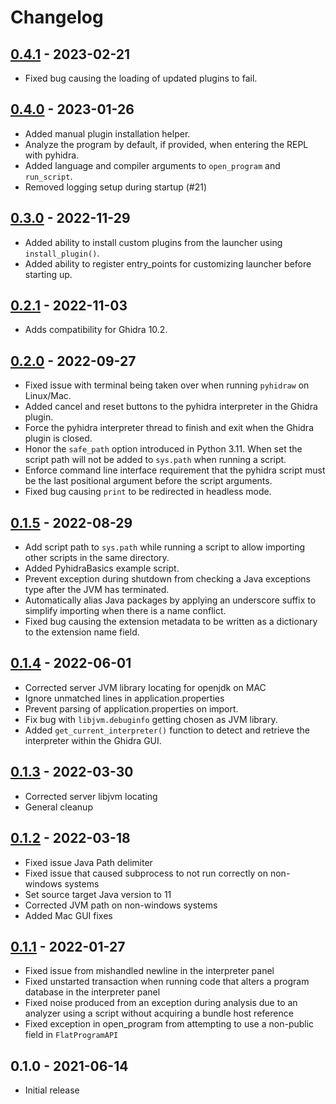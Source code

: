 # Changelog

## [0.4.1] - 2023-02-21
- Fixed bug causing the loading of updated plugins to fail.

## [0.4.0] - 2023-01-26
- Added manual plugin installation helper.
- Analyze the program by default, if provided, when entering the REPL with pyhidra.
- Added language and compiler arguments to `open_program` and `run_script`.
- Removed logging setup during startup (#21)

## [0.3.0] - 2022-11-29
- Added ability to install custom plugins from the launcher using `install_plugin()`.
- Added ability to register entry_points for customizing launcher before starting up.

## [0.2.1] - 2022-11-03
- Adds compatibility for Ghidra 10.2.

## [0.2.0] - 2022-09-27
- Fixed issue with terminal being taken over when running `pyhidraw` on Linux/Mac.
- Added cancel and reset buttons to the pyhidra interpreter in the Ghidra plugin.
- Force the pyhidra interpreter thread to finish and exit when the Ghidra plugin is closed.
- Honor the `safe_path` option introduced in Python 3.11. When set the script path will not be added to `sys.path` when running a script.
- Enforce command line interface requirement that the pyhidra script must be the last positional argument before the script arguments.
- Fixed bug causing `print` to be redirected in headless mode.

## [0.1.5] - 2022-08-29
- Add script path to `sys.path` while running a script to allow importing other scripts in the same directory.
- Added PyhidraBasics example script.
- Prevent exception during shutdown from checking a Java exceptions type after the JVM has terminated.
- Automatically alias Java packages by applying an underscore suffix to simplify importing when there is a name conflict.
- Fixed bug causing the extension metadata to be written as a dictionary to the extension name field.

## [0.1.4] - 2022-06-01
- Corrected server JVM library locating for openjdk on MAC
- Ignore unmatched lines in application.properties
- Prevent parsing of application.properties on import.
- Fix bug with `libjvm.debuginfo` getting chosen as JVM library.
- Added `get_current_interpreter()` function to detect and retrieve the interpreter within the Ghidra GUI.

## [0.1.3] - 2022-03-30
- Corrected server libjvm locating
- General cleanup

## [0.1.2] - 2022-03-18
- Fixed issue Java Path delimiter
- Fixed issue that caused subprocess to not run correctly on non-windows systems
- Set source target Java version to 11
- Corrected JVM path on non-windows systems
- Added Mac GUI fixes

## [0.1.1] - 2022-01-27
- Fixed issue from mishandled newline in the interpreter panel
- Fixed unstarted transaction when running code that alters a program database in the interpreter panel
- Fixed noise produced from an exception during analysis due to an analyzer using a script without acquiring a bundle host reference
- Fixed exception in open_program from attempting to use a non-public field in `FlatProgramAPI`

## 0.1.0 - 2021-06-14
- Initial release

[Unreleased]: https://github.com/dod-cyber-crime-center/pyhidra/compare/0.4.1...HEAD
[0.4.1]: https://github.com/dod-cyber-crime-center/pyhidra/compare/0.4.0...0.4.1
[0.4.0]: https://github.com/dod-cyber-crime-center/pyhidra/compare/0.3.0...0.4.0
[0.3.0]: https://github.com/dod-cyber-crime-center/pyhidra/compare/0.2.1...0.3.0
[0.2.1]: https://github.com/dod-cyber-crime-center/pyhidra/compare/0.2.0...0.2.1
[0.2.0]: https://github.com/dod-cyber-crime-center/pyhidra/compare/0.1.5...0.2.0
[0.1.5]: https://github.com/dod-cyber-crime-center/pyhidra/compare/0.1.4...0.1.5
[0.1.4]: https://github.com/dod-cyber-crime-center/pyhidra/compare/0.1.3...0.1.4
[0.1.3]: https://github.com/dod-cyber-crime-center/pyhidra/compare/0.1.2...0.1.3
[0.1.2]: https://github.com/dod-cyber-crime-center/pyhidra/compare/0.1.1...0.1.2
[0.1.1]: https://github.com/dod-cyber-crime-center/pyhidra/compare/0.1.0...0.1.1
